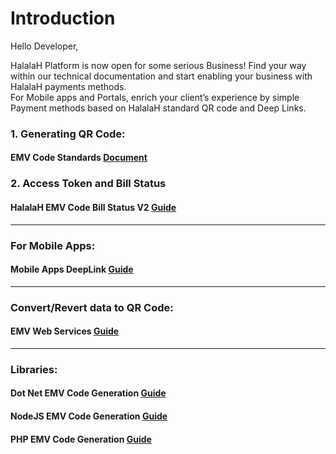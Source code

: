 # Introduction
Hello Developer,<br />

HalalaH Platform is now open for some serious Business! Find your way within our technical documentation and start enabling your business with HalalaH payments methods. <br />For Mobile apps and Portals, enrich your client’s experience by simple Payment methods based on HalalaH standard QR code and Deep Links.

### 1. Generating QR Code:
#### EMV Code Standards [Document](HalalaH%20QR%20Code%20Standard%20-%20Merchant-Presented%20Mode%20v1.2.pdf)

### 2. Access Token and Bill Status 
#### HalalaH EMV Code Bill Status V2 [Guide](HalalaH%20EMV%20Code%20Bill%20Status%20V2.md)
---
### For Mobile Apps: 
#### Mobile Apps DeepLink [Guide](Mobile%20Apps%20DeepLink.md)
---
### Convert/Revert data to QR Code: 
#### EMV Web Services [Guide](EMV%20Web%20Services/README.md)
---
### Libraries: 
#### Dot Net EMV Code Generation [Guide](Dot%20Net%20EMV%20Code%20Generation/README.md)

#### NodeJS EMV Code Generation [Guide](NodeJS%20EMV%20Code%20Generation/README.md)

#### PHP EMV Code Generation [Guide](PHP%20EMV%20Code%20Generation/README.md)

